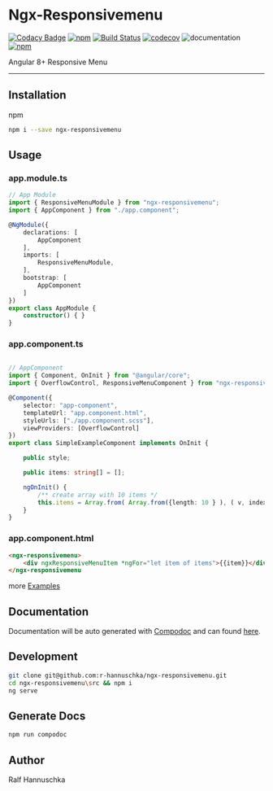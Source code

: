 # Ngx-Responsivemenu

[![Codacy Badge](https://api.codacy.com/project/badge/Grade/e4971022c6b04c4cb08aff9894544d81)](https://app.codacy.com/app/r-hannuschka/ngx-responsivemenu?utm_source=github.com&utm_medium=referral&utm_content=r-hannuschka/ngx-responsivemenu&utm_campaign=Badge_Grade_Dashboard)
[![npm](https://img.shields.io/npm/v/ngx-responsivemenu.svg?maxAge=2592000?style=plastic)](https://www.npmjs.com/package/ngx-responsivemenu)
[![Build Status](https://travis-ci.org/r-hannuschka/ngx-responsivemenu.svg?branch=feature%2Funit)](https://travis-ci.org/r-hannuschka/ngx-responsivemenu)
[![codecov](https://codecov.io/gh/r-hannuschka/ngx-responsivemenu/branch/master/graph/badge.svg)](https://codecov.io/gh/r-hannuschka/ngx-responsivemenu)
![documentation](https://r-hannuschka.github.io/ngx-responsivemenu/src/documentation/images/coverage-badge-documentation.svg)
[![npm](https://img.shields.io/npm/l/express.svg?maxAge=2592000)](/LICENSE)

Angular 8+ Responsive Menu
___

## Installation

npm

```bash
npm i --save ngx-responsivemenu
```

## Usage

### app.module.ts

```ts
// App Module
import { ResponsiveMenuModule } from "ngx-responsivemenu";
import { AppComponent } from "./app.component";

@NgModule({
    declarations: [
        AppComponent
    ],
    imports: [
        ResponsiveMenuModule,
    ],
    bootstrap: [
        AppComponent
    ]
})
export class AppModule {
    constructor() { }
}
```

### app.component.ts

```ts

// AppComponent
import { Component, OnInit } from "@angular/core";
import { OverflowControl, ResponsiveMenuComponent } from "ngx-responsivemenu";

@Component({
    selector: "app-component",
    templateUrl: "app.component.html",
    styleUrls: ["./app.component.scss"],
    viewProviders: [OverflowControl]
})
export class SimpleExampleComponent implements OnInit {

    public style;

    public items: string[] = [];

    ngOnInit() {
        /** create array with 10 items */
        this.items = Array.from( Array.from({length: 10 } ), ( v, index ) => `Item #${ index }`);
    }
}
```

### app.component.html

```html
<ngx-responsivemenu>
    <div ngxResponsiveMenuItem *ngFor="let item of items">{{item}}</div>
</ngx-responsivemenu
```

more [Examples](https://r-hannuschka.github.io/ngx-responsivemenu/src/demo/#/examples)

## Documentation

Documentation will be auto generated with [Compodoc](https://compodoc.app/) and can found [here](https://r-hannuschka.github.io/ngx-responsivemenu/src/documentation/).

## Development

```bash
git clone git@github.com:r-hannuschka/ngx-responsivemenu.git
cd ngx-responsivemenu\src && npm i
ng serve
```

## Generate Docs

```bash
npm run compodoc
```

## Author

Ralf Hannuschka
